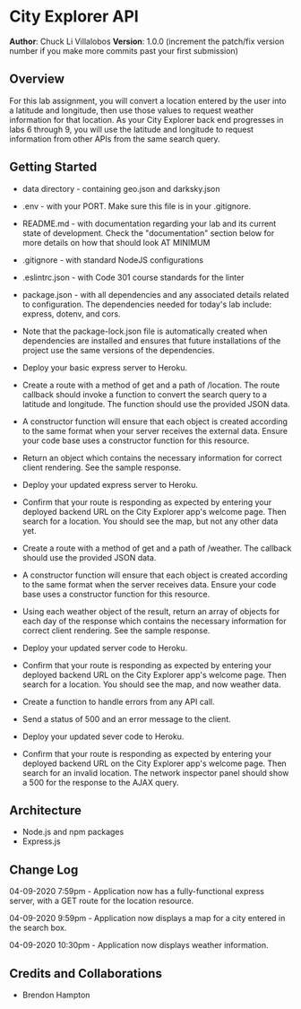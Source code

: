 # City Explorer API

**Author**: Chuck Li Villalobos
**Version**: 1.0.0 (increment the patch/fix version number if you make more commits past your first submission)

## Overview
For this lab assignment, you will convert a location entered by the user into a latitude and longitude, then use those values to request weather information for that location. As your City Explorer back end progresses in labs 6 through 9, you will use the latitude and longitude to request information from other APIs from the same search query.

## Getting Started
- data directory - containing geo.json and darksky.json
- .env - with your PORT. Make sure this file is in your .gitignore.
- README.md - with documentation regarding your lab and its current state of development. Check the "documentation" section below for more details on how that should look AT MINIMUM
- .gitignore - with standard NodeJS configurations
- .eslintrc.json - with Code 301 course standards for the linter
- package.json - with all dependencies and any associated details related to configuration. The dependencies needed for today's lab include: express, dotenv, and cors.
- Note that the package-lock.json file is automatically created when dependencies are installed and ensures that future installations of the project use the same versions of the dependencies.
- Deploy your basic express server to Heroku.

- Create a route with a method of get and a path of /location. The route callback should invoke a function to convert the search query to a latitude and longitude. The function should use the provided JSON data.
- A constructor function will ensure that each object is created according to the same format when your server receives the external data. Ensure your code base uses a constructor function for this resource.
- Return an object which contains the necessary information for correct client rendering. See the sample response.
- Deploy your updated express server to Heroku.
- Confirm that your route is responding as expected by entering your deployed backend URL on the City Explorer app's welcome page. Then search for a location. You should see the map, but not any other data yet.

- Create a route with a method of get and a path of /weather. The callback should use the provided JSON data.
- A constructor function will ensure that each object is created according to the same format when the server receives data. Ensure your code base uses a constructor function for this resource.
- Using each weather object of the result, return an array of objects for each day of the response which contains the necessary information for correct client rendering. See the sample response.
- Deploy your updated server code to Heroku.
- Confirm that your route is responding as expected by entering your deployed backend URL on the City Explorer app's welcome page. Then search for a location. You should see the map, and now weather data.

- Create a function to handle errors from any API call.
- Send a status of 500 and an error message to the client.
- Deploy your updated sever code to Heroku.
- Confirm that your route is responding as expected by entering your deployed backend URL on the City Explorer app's welcome page. Then search for an invalid location. The network inspector panel should show a 500 for the response to the AJAX query.


## Architecture
- Node.js and npm packages
- Express.js


## Change Log

04-09-2020 7:59pm - Application now has a fully-functional express server, with a GET route for the location resource.

04-09-2020 9:59pm - Application now displays a map for a city entered in the search box.

04-09-2020 10:30pm - Application now displays weather information. 

## Credits and Collaborations

- Brendon Hampton
